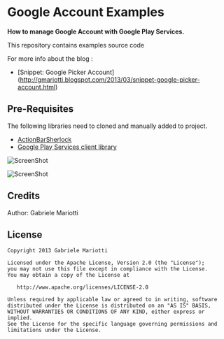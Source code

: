# Google Account Examples

**How to manage Google Account with Google Play Services.**

This repository contains examples source code

For more info about the blog : 
* [Snippet: Google Picker Account] (http://gmariotti.blogspot.com/2013/03/snippet-google-picker-account.html)


## Pre-Requisites

The following libraries need to cloned and manually added to project.

 * [ActionBarSherlock](https://github.com/JakeWharton/ActionBarSherlock)
 * [Google Play Services client library](http://developer.android.com/google/play-services/setup.html)

![ScreenShot](https://github.com/gabrielemariotti/androiddev/raw/master/GoogleAccount/Main.gif)
 
![ScreenShot](https://github.com/gabrielemariotti/androiddev/raw/master/GoogleAccount/account.gif)




Credits
-------

Author: Gabriele Mariotti

License
-------

    Copyright 2013 Gabriele Mariotti

    Licensed under the Apache License, Version 2.0 (the "License");
    you may not use this file except in compliance with the License.
    You may obtain a copy of the License at

       http://www.apache.org/licenses/LICENSE-2.0

    Unless required by applicable law or agreed to in writing, software
    distributed under the License is distributed on an "AS IS" BASIS,
    WITHOUT WARRANTIES OR CONDITIONS OF ANY KIND, either express or implied.
    See the License for the specific language governing permissions and
    limitations under the License.
    
